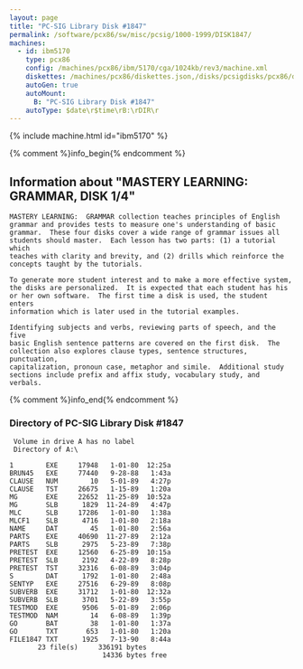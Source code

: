 ```yaml
---
layout: page
title: "PC-SIG Library Disk #1847"
permalink: /software/pcx86/sw/misc/pcsig/1000-1999/DISK1847/
machines:
  - id: ibm5170
    type: pcx86
    config: /machines/pcx86/ibm/5170/cga/1024kb/rev3/machine.xml
    diskettes: /machines/pcx86/diskettes.json,/disks/pcsigdisks/pcx86/diskettes.json
    autoGen: true
    autoMount:
      B: "PC-SIG Library Disk #1847"
    autoType: $date\r$time\rB:\rDIR\r
---
```


{% include machine.html id="ibm5170" %}

{% comment %}info_begin{% endcomment %}

## Information about "MASTERY LEARNING: GRAMMAR, DISK 1/4"

    MASTERY LEARNING:  GRAMMAR collection teaches principles of English
    grammar and provides tests to measure one's understanding of basic
    grammar.  These four disks cover a wide range of grammar issues all
    students should master.  Each lesson has two parts: (1) a tutorial which
    teaches with clarity and brevity, and (2) drills which reinforce the
    concepts taught by the tutorials.
    
    To generate more student interest and to make a more effective system,
    the disks are personalized.  It is expected that each student has his
    or her own software.  The first time a disk is used, the student enters
    information which is later used in the tutorial examples.
    
    Identifying subjects and verbs, reviewing parts of speech, and the five
    basic English sentence patterns are covered on the first disk.  The
    collection also explores clause types, sentence structures, punctuation,
    capitalization, pronoun case, metaphor and simile.  Additional study
    sections include prefix and affix study, vocabulary study, and verbals.
{% comment %}info_end{% endcomment %}


### Directory of PC-SIG Library Disk #1847

     Volume in drive A has no label
     Directory of A:\

    1        EXE     17948   1-01-80  12:25a
    BRUN45   EXE     77440   9-28-88   1:43a
    CLAUSE   NUM        10   5-01-89   4:27p
    CLAUSE   TST     26675   1-15-89   1:20a
    MG       EXE     22652  11-25-89  10:52a
    MG       SLB      1829  11-24-89   4:47p
    MLC      SLB     17286   1-01-80   1:38a
    MLCF1    SLB      4716   1-01-80   2:18a
    NAME     DAT        45   1-01-80   2:56a
    PARTS    EXE     40690  11-27-89   2:12a
    PARTS    SLB      2975   5-23-89   7:38p
    PRETEST  EXE     12560   6-25-89  10:15a
    PRETEST  SLB      2192   4-22-89   8:28p
    PRETEST  TST     32316   6-08-89   3:04p
    S        DAT      1792   1-01-80   2:48a
    SENTYP   EXE     27516   6-29-89   8:08p
    SUBVERB  EXE     31712   1-01-80  12:32a
    SUBVERB  SLB      3701   5-22-89   3:55p
    TESTMOD  EXE      9506   5-01-89   2:06p
    TESTMOD  NAM        14   6-08-89   1:39p
    GO       BAT        38   1-01-80   1:37a
    GO       TXT       653   1-01-80   1:20a
    FILE1847 TXT      1925   7-13-90   8:44a
           23 file(s)     336191 bytes
                           14336 bytes free
